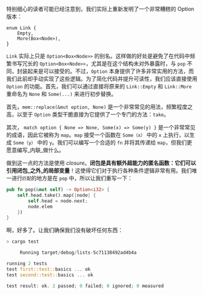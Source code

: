 特别细心的读者可能已经注意到，我们实际上重新发明了一个非常糟糕的 Option 版本：
```
enum Link {
    Empty,
    More(Box<Node>),
}
```
`Link` 实际上只是 `Option<Box<Node>>` 的别名。这样做的好处是避免了在代码中频繁书写冗长的 `Option<Box<Node>>`，尤其是在这个结构未对外暴露时，与 `pop` 不同，封装起来是可以接受的。不过，`Option` 本身提供了许多非常实用的方法，而我们此前却手动实现了这些逻辑。为了简化代码并提升可读性，我们应该直接使用 `Option` 的功能。首先，我们可以通过直接将原来的 `Link::Empty` 和 `Link::More` 重命名为 `None` 和 `Some(...)` 来进行初步替换。


首先，`mem::replace(&mut option, None)` 是一个非常常见的用法，频繁程度之高，以至于 `Option` 类型干脆直接为它提供了一个专门的方法：`take`。

其次， `match option { None => None, Some(x) => Some(y) }` 是一个非常常见的成语，因此它被称为 `map`。`map` 接受一个函数在 `Some（x）` 中的 `x` 上执行，以生成 `Some（y）` 中的 `y`。我们可以编写一个合适的 `fn` 并将其传递给 `map`，但我们更愿意编写_内联_做什么。

做到这一点的方法是使用 _closure_。**闭包是具有额外超能力的匿名函数：它们可以引用闭包_之外_的局部变量**！这使得它们对于执行各种条件逻辑非常有用。我们唯一进行`匹配`的地方是在 `pop` 中，所以让我们重写一下：
```rust
pub fn pop(&mut self) -> Option<i32> {
    self.head.take().map(|node| {
        self.head = node.next;
        node.elem
    })
}
```
啊，好多了。让我们确保我们没有破坏任何东西：
```rust
> cargo test

     Running target/debug/lists-5c71138492ad4b4a

running 2 tests
test first::test::basics ... ok
test second::test::basics ... ok

test result: ok. 2 passed; 0 failed; 0 ignored; 0 measured


```